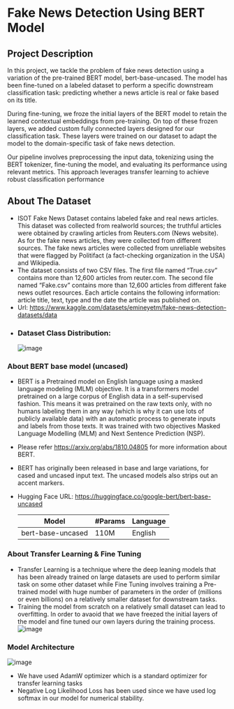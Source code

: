 # Fake News Detection Using BERT Model

## Project Description
In this project, we tackle the problem of fake news detection using a variation of the pre-trained BERT model, bert-base-uncased. The model has been fine-tuned on a labeled dataset to perform a specific downstream classification task: predicting whether a news article is real or fake based on its title.

During fine-tuning, we froze the initial layers of the BERT model to retain the learned contextual embeddings from pre-training. On top of these frozen layers, we added custom fully connected layers designed for our classification task. These layers were trained on our dataset to adapt the model to the domain-specific task of fake news detection.

Our pipeline involves preprocessing the input data, tokenizing using the BERT tokenizer, fine-tuning the model, and evaluating its performance using relevant metrics. This approach leverages transfer learning to achieve robust classification performance


## About The Dataset
- ISOT Fake News Dataset contains labeled fake and real news articles. This dataset was collected from realworld sources; the truthful articles were obtained by crawling articles from Reuters.com (News website). As for the fake news articles, they were collected from different sources. The fake news articles were collected from unreliable websites that were flagged by Politifact (a fact-checking organization in the USA) and Wikipedia.
- The dataset consists of two CSV files. The first file named “True.csv” contains more than 12,600 articles from reuter.com. The second file named “Fake.csv” contains more than 12,600 articles from different fake news outlet resources. Each article contains the following information: article title, text, type and the date the article was published on.
- Url: https://www.kaggle.com/datasets/emineyetm/fake-news-detection-datasets/data
- ### Dataset Class Distribution:
  ![image](https://github.com/user-attachments/assets/89471f8f-50e6-47ae-bd9a-fdfd29562b55)

### About BERT base model (uncased)
- BERT is a Pretrained model on English language using a masked language modeling (MLM) objective. It is a transformers model pretrained on a large corpus of English data in a self-supervised fashion. This means it was pretrained on the raw texts only, with no humans labeling them in any way (which is why it can use lots of publicly available data) with an automatic process to generate inputs and labels from those texts. It was trained with two objectives Masked Language Modelling (MLM) and Next Sentence Prediction (NSP).
- Please refer https://arxiv.org/abs/1810.04805 for more information about BERT.
- BERT has originally been released in base and large variations, for cased and uncased input text. The uncased models also strips out an accent markers.
- Hugging Face URL: https://huggingface.co/google-bert/bert-base-uncased

  |         **Model**            | #Params  | **Language** |
  |------------------------------|----------|--------------|
  |   bert-base-uncased          |  110M    | English      |
 

 ### About Transfer Learning & Fine Tuning
 - Transfer Learning is a technique where the deep leaning models that has been already trained on large datasets are used to perform similar task on some other dataset while Fine Tuning involves training a Pre-trained model with huge number of parameters in the order of (millions or even billions) on a relatively smaller dataset for downstream tasks.
 - Training the model from scratch on a relatively small dataset can lead to overfitting. In order to avaoid that we have freezed the initial layers of the model and fine tuned our own layers during the training process.
  ![image](https://github.com/user-attachments/assets/7179443d-1f9d-417e-bc56-c10b8d0786ae)
### Model Architecture

![image](https://github.com/user-attachments/assets/805254ca-a214-4190-a0a8-99a6f988c5ab)

- We have used AdamW optimizer which is a standard optimizer for transfer learning tasks
- Negative Log Likelihood Loss has been used since we have used log softmax in our model for numerical stability. 
